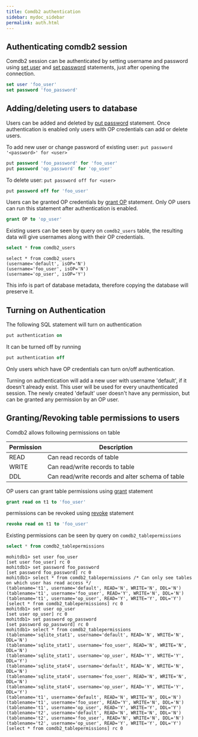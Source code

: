 ```yaml
---
title: Comdb2 authentication
sidebar: mydoc_sidebar
permalink: auth.html
---
```


## Authenticating comdb2 session
Comdb2 session can be authenticated by setting username and password using [set user](sql.html#set-user) and [set password](sql.html#set-password) statements, just after opening the connection.

```sql
set user 'foo_user'
set password 'foo_password'
``` 

## Adding/deleting users to database
Users can be added and deleted by [put password](sql.html#put) statement. Once authentication is enabled only users with OP credentials can add or delete users.

To add new user or change password of existing user:
```put password '<password>' for <user>```

```sql
put password 'foo_password' for 'foo_user'
put password 'op_password' for 'op_user'
``` 

To delete user:
```put password off for <user>```

```sql
put password off for 'foo_user'
``` 

Users can be granted OP credentials by [grant OP](sql.html#grant-and-revoke) statement.  Only OP users can run this statement after authentication is enabled.
```sql
grant OP to 'op_user'
``` 

Existing users can be seen by query on ```comdb2_users``` table, the resulting data will give usernames along with their OP credentials.

```sql
select * from comdb2_users
``` 

```
select * from comdb2_users
(username='default', isOP='N')
(username='foo_user', isOP='N')
(username='op_user', isOP='Y')
```
This info is part of database metadata, therefore copying the database will preserve it.

## Turning on Authentication
The following SQL statement will turn on authentication

```sql
put authentication on
``` 

It can be turned off by running

```sql
put authentication off
``` 
Only users which have OP credentials can turn on/off authentication.

Turning on authentication will add a new user with username 'default', if it doesn't already exist. This user will be used for every unauthenticated session.
The newly created 'default' user doesn't have any permission, but can be granted any permission by an OP user.

## Granting/Revoking table permissions to users

Comdb2 allows following permissions on table

|Permission|Description|
|---|---|
|READ|Can read records of table|
|WRITE|Can read/write records to table|
|DDL|Can read/write records and alter schema of table|

OP users can grant table permissions using [grant](sql.html#grant-and-revoke) statement

```sql
grant read on t1 to 'foo_user'
``` 

permissions can be revoked using [revoke](sql.html#grant-and-revoke) statement

```sql
revoke read on t1 to 'foo_user'
``` 

Existing permissions can be seen by query on ```comdb2_tablepermissions```
```sql
select * from comdb2_tablepermissions
``` 

```
mohitdb1> set user foo_user
[set user foo_user] rc 0
mohitdb1> set password foo_password
[set password foo_password] rc 0
mohitdb1> select * from comdb2_tablepermissions /* Can only see tables on which user has read access */
(tablename='t1', username='default', READ='N', WRITE='N', DDL='N')
(tablename='t1', username='foo_user', READ='Y', WRITE='N', DDL='N')
(tablename='t1', username='op_user', READ='Y', WRITE='Y', DDL='Y')
[select * from comdb2_tablepermissions] rc 0
mohitdb1> set user op_user
[set user op_user] rc 0
mohitdb1> set password op_password
[set password op_password] rc 0
mohitdb1> select * from comdb2_tablepermissions 
(tablename='sqlite_stat1', username='default', READ='N', WRITE='N', DDL='N')
(tablename='sqlite_stat1', username='foo_user', READ='N', WRITE='N', DDL='N')
(tablename='sqlite_stat1', username='op_user', READ='Y', WRITE='Y', DDL='Y')
(tablename='sqlite_stat4', username='default', READ='N', WRITE='N', DDL='N')
(tablename='sqlite_stat4', username='foo_user', READ='N', WRITE='N', DDL='N')
(tablename='sqlite_stat4', username='op_user', READ='Y', WRITE='Y', DDL='Y')
(tablename='t1', username='default', READ='N', WRITE='N', DDL='N')
(tablename='t1', username='foo_user', READ='Y', WRITE='N', DDL='N')
(tablename='t1', username='op_user', READ='Y', WRITE='Y', DDL='Y')
(tablename='t2', username='default', READ='N', WRITE='N', DDL='N')
(tablename='t2', username='foo_user', READ='N', WRITE='N', DDL='N')
(tablename='t2', username='op_user', READ='Y', WRITE='Y', DDL='Y')
[select * from comdb2_tablepermissions] rc 0
```
